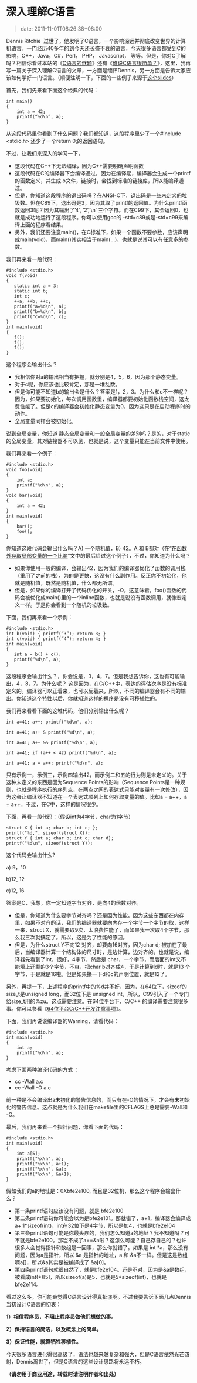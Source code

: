 # 深入理解C语言
>date: 2011-11-01T08:26:38+08:00


Dennis Ritchie  过世了，他发明了C语言，一个影响深远并彻底改变世界的计算机语言。一门经历40多年的到今天还长盛不衰的语言，今天很多语言都受到C的影响，C++，Java，C#，Perl， PHP， Javascript， 等等。但是，你对C了解吗？相信你看过本站的《[C语言的谜题](/2009/C%E8%AF%AD%E8%A8%80%E7%9A%84%E8%B0%9C%E9%A2%98.md "C语言的谜题")》还有《[谁说C语言很简单？](/2009/%E8%B0%81%E8%AF%B4C%E8%AF%AD%E8%A8%80%E5%BE%88%E7%AE%80%E5%8D%95%EF%BC%9F.md "谁说C语言很简单？")》，这里，我再写一篇关于深入理解C语言的文章，一方面是缅怀Dennis，另一方面是告诉大家应该如何学好一门语言。（顺便注明一下，下面的一些例子来源于[这个slides](http://www.slideshare.net/olvemaudal/deep-c)）


首先，我们先来看下面这个经典的代码：



```
int main()
{
    int a = 42;
    printf(“%d\n”, a);
}
```

从这段代码里你看到了什么问题？我们都知道，这段程序里少了一个#include <stdio.h> 还少了一个return 0;的返回语句。


不过，让我们来深入的学习一下，


* 这段代码在C++下无法编译，因为C++需要明确声明函数
* 这段代码在C的编译器下会编译通过，因为在编译期，编译器会生成一个printf的函数定义，并生成.o文件，链接时，会找到标准的链接库，所以能编译通过。
* 但是，你知道这段程序的退出码吗？在ANSI-C下，退出码是一些未定义的垃圾数。但在C89下，退出码是3，因为其取了printf的返回值。为什么printf函数返回3呢？因为其输出了’4′, ‘2’,’\n’ 三个字符。而在C99下，其会返回0，也就是成功地运行了这段程序。你可以使用gcc的 -std=c89或是-std=c99来编译上面的程序看结果。
* 另外，我们还要注意main()，在C标准下，如果一个函数不要参数，应该声明成main(void)，而main()其实相当于main(…)，也就是说其可以有任意多的参数。


我们再来看一段代码：




```
#include <stdio.h>
void f(void)
{
   static int a = 3;
   static int b;
   int c;
   ++a; ++b; ++c;
   printf("a=%d\n", a);
   printf("b=%d\n", b);
   printf("c=%d\n", c);
}
int main(void)
{
   f();
   f();
   f();
}
```

这个程序会输出什么？


* 我相信你对a的输出相当有把握，就分别是4，5，6，因为那个静态变量。
* 对于c呢，你应该也比较肯定，那是一堆乱数。
* 但是你可能不知道b的输出会是什么？答案是1，2，3。为什么和c不一样呢？因为，如果要初始化，每次调用函数里，编译器都要初始化函数栈空间，这太费性能了。但是c的编译器会初始化静态变量为0，因为这只是在启动程序时的动作。
* 全局变量同样会被初始化。


说到全局变量，你知道 静态全局变量和一般全局变量的差别吗？是的，对于static 的全局变量，其对链接器不可以见，也就是说，这个变量只能在当前文件中使用。


我们再来看一个例子：



```
#include <stdio.h>
void foo(void)
{
    int a;
    printf("%d\n", a);
}
void bar(void)
{
    int a = 42;
}
int main(void)
{
    bar();
    foo();
}

```

你知道这段代码会输出什么吗？A) 一个随机值，B) 42。A 和 B都对（在“[在函数外存取局部变量的一个比喻](/2011/%E5%9C%A8%E5%87%BD%E6%95%B0%E5%A4%96%E5%AD%98%E5%8F%96%E5%B1%80%E9%83%A8%E5%8F%98%E9%87%8F%E7%9A%84%E4%B8%80%E4%B8%AA%E6%AF%94%E5%96%BB.md "在函数外存取局部变量的一个比喻")”文中的最后给过这个例子），不过，你知道为什么吗？


* 如果你使用一般的编译，会输出42，因为我们的编译器优化了函数的调用栈（重用了之前的栈），为的是更快，这没有什么副作用。反正你不初始化，他就是随机值，既然是随机值，什么都无所谓。
* 但是，如果你的编译打开了代码优化的开关，-O，这意味着，foo()函数的代码会被优化成main()里的一个inline函数，也就是说没有函数调用，就像宏定义一样。于是你会看到一个随机的垃圾数。


下面，我们再来看一个示例：



```
#include <stdio.h>
int b(void) { printf(“3”); return 3; }
int c(void) { printf(“4”); return 4; }
int main(void)
{
   int a = b() + c();
   printf(“%d\n”, a);
}
```

这段程序会输出什么？，你会说是，3，4，7。但是我想告诉你，这也有可能输出，4，3，7。为什么呢？ 这是因为，在C/C++中，表达的评估次序是没有标准定义的。编译器可以正着来，也可以反着来，所以，不同的编译器会有不同的输出。你知道这个特性以后，你就知道这样的程序是没有可移植性的。


我们再来看看下面的这堆代码，他们分别输出什么呢？


`int a=41; a++; printf("%d\n", a);`  

`int a=41; a++ & printf("%d\n", a);`  

`int a=41; a++ && printf("%d\n", a);`  

`int a=41; if (a++ < 42) printf("%d\n", a);`  

`int a=41; a = a++; printf("%d\n", a);`


只有示例一，示例三，示例四输出42，而示例二和五的行为则是未定义的。关于这种未定义的东西是因为Sequence Points的影响（Sequence Points是一种规则，也就是程序执行的序列点，在两点之间的表达式只能对变量有一次修改），因为这会让编译器不知道在一个表达式顺列上如何存取变量的值。比如a = a++，a + a++，不过，在C中，这样的情况很少。


下面，再看一段代码：（假设int为4字节，char为1字节）



```
struct X { int a; char b; int c; };
printf("%d,", sizeof(struct X));
struct Y { int a; char b; int c; char d};
printf("%d\n", sizeof(struct Y));
```

这个代码会输出什么?


a) 9，10  

b)12, 12  

c)12, 16


答案是C，我想，你一定知道字节对齐，是向4的倍数对齐。


* 但是，你知道为什么要字节对齐吗？还是因为性能。因为这些东西都在内存里，如果不对齐的话，我们的编译器就要向内存一个字节一个字节的取，这样一来，struct X，就需要取9次，太浪费性能了，而如果我一次取4个字节，那么我三次就搞定了。所以，这是为了性能的原因。
* 但是，为什么struct Y不向12 对齐，却要向16对齐，因为char d; 被加在了最后，当编译器计算一个结构体的尺寸时，是边计算，边对齐的。也就是说，编译器先看到了int，很好，4字节，然后是 char，一个字节，而后面的int又不能填上还剩的3个字节，不爽，把char b对齐成4，于是计算到d时，就是13 个字节，于是就是16啦。但是如果换一下d和c的声明位置，就是12了。


另外，再提一下，上述程序的printf中的%d并不好，因为，在64位下，sizeof的size\_t是unsigned long，而32位下是 unsigned int，所以，C99引入了一个专门给size\_t用的%zu。这点需要注意。在64位平台下，C/C++ 的编译需要注意很多事。你可以参看《[64位平台C/C++开发注意事项](/2011/64%E4%BD%8D%E5%B9%B3%E5%8F%B0C/C%2B%2B%E5%BC%80%E5%8F%91%E6%B3%A8%E6%84%8F%E4%BA%8B%E9%A1%B9.md "64位平台C/C++开发注意事项")》。


下面，我们再说说编译器的Warning，请看代码：



```
#include <stdio.h>
int main(void)
{
    int a;
    printf("%d\n", a);
}
```

考虑下面两种编译代码的方式 ：


* cc -Wall a.c
* cc -Wall -O a.c


前一种是不会编译出a未初化的警告信息的，而只有在-O的情况下，才会有未初始化的警告信息。这点就是为什么我们在makefile里的CFLAGS上总是需要-Wall和 -O。


最后，我们再来看一个指针问题，你看下面的代码：



```
#include <stdio.h>
int main(void)
{
    int a[5];
    printf("%x\n", a);
    printf("%x\n", a+1);
    printf("%x\n", &a);
    printf("%x\n", &a+1);
}
```

假如我们的a的地址是：0Xbfe2e100, 而且是32位机，那么这个程序会输出什么？


* 第一条printf语句应该没有问题，就是 bfe2e100
* 第二条printf语句你可能会以为是bfe2e101。那就错了，a+1，编译器会编译成 a+ 1\*sizeof(int)，int在32位下是4字节，所以是加4，也就是bfe2e104
* 第三条printf语句可能是你最头疼的，我们怎么知道a的地址？我不知道吗？可不就是bfe2e100。那岂不成了a==&a啦？这怎么可能？自己存自己的？也许很多人会觉得指针和数组是一回事，那么你就错了。如果是 int \*a，那么没有问题，因为a是指针，所以 &a 是指针的地址，a 和 &a不一样。但是这是数组啊a[]，所以&a其实是被编译成了 &a[0]。
* 第四条printf语句就很自然了，就是bfe2e104。还是不对，因为是&a是数组，被看成int(\*)[5]，所以sizeof(a)是5，也就是5\*sizeof(int)，也就是bfe2e114。


看过这么多，你可能会觉得C语言设计得真扯淡啊。不过我要告诉下面几点Dennis当初设计C语言的初衷：


**1）相信程序员，不阻止程序员做他们想做的事。**


**2）保持语言的简洁，以及概念上的简单。**


**3）保证性能，就算牺牲移植性。**


今天很多语言进化得很高级了，语法也越来越复杂和强大，但是C语言依然光芒四射，Dennis离世了，但是C语言的这些设计思路将永远不朽。


**（请勿用于商业用途，转载时请注明作者和出处）**


